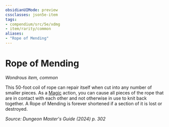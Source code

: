 ```yaml
---
obsidianUIMode: preview
cssclasses: json5e-item
tags:
- compendium/src/5e/xdmg
- item/rarity/common
aliases: 
- "Rope of Mending"
---
```

# Rope of Mending
*Wondrous item, common*  



This 50-foot coil of rope can repair itself when cut into any number of smaller pieces. As a [Magic](actions.md#Magic) action, you can cause all pieces of the rope that are in contact with each other and not otherwise in use to knit back together. A Rope of Mending is forever shortened if a section of it is lost or destroyed.

*Source: Dungeon Master's Guide (2024) p. 302*